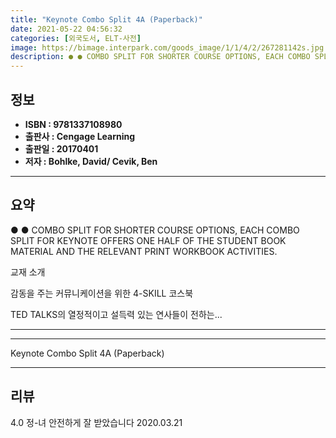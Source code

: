 ```yaml
---
title: "Keynote Combo Split 4A (Paperback)"
date: 2021-05-22 04:56:32
categories: [외국도서, ELT-사전]
image: https://bimage.interpark.com/goods_image/1/1/4/2/267281142s.jpg
description: ● ● COMBO SPLIT FOR SHORTER COURSE OPTIONS, EACH COMBO SPLIT FOR KEYNOTE OFFERS ONE HALF OF THE STUDENT BOOK MATERIAL AND THE RELEVANT PRINT WORKBOOK ACTIVIT
---
```


## **정보**

- **ISBN : 9781337108980**
- **출판사 : Cengage Learning**
- **출판일 : 20170401**
- **저자 : Bohlke, David/ Cevik, Ben**

------



## **요약**

●  ●   COMBO SPLIT
FOR SHORTER COURSE OPTIONS, EACH COMBO SPLIT FOR KEYNOTE OFFERS ONE HALF OF THE STUDENT BOOK
MATERIAL AND THE RELEVANT PRINT WORKBOOK ACTIVITIES.


 교재 소개

감동을 주는 커뮤니케이션을 위한 4-SKILL 코스북

TED TALKS의 열정적이고 설득력 있는 연사들이 전하는... 

------



------


Keynote Combo Split 4A (Paperback) 

------


## **리뷰** 

4.0 정-녀 안전하게 잘 받았습니다 2020.03.21 <br/>